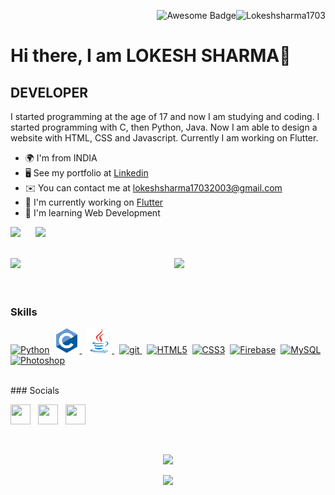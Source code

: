 <p align="center"> 
<img align="right" src="https://komarev.com/ghpvc/?username=Lokeshsharma1703&label=Profile%20views&color=0e75b6&style=flat" alt="Lokeshsharma1703" />
<img align="right" src="https://cdn.rawgit.com/sindresorhus/awesome/d7305f38d29fed78fa85652e3a63e154dd8e8829/media/badge.svg" alt="Awesome Badge"/>
</p>
<br/>

# Hi there, I am LOKESH SHARMA👋
DEVELOPER
---------
I started programming at the age of 17 and now I am studying and coding. I started programming with C, then Python, Java. Now I am able to design a website with HTML, CSS and Javascript. Currently I am working on Flutter.

* 🌍  I'm from INDIA 
* 🖥️  See my portfolio at [Linkedin](https://www.linkedin.com/in/lokeshsharma1703/)
* ✉️  You can contact me at [lokeshsharma17032003@gmail.com](mailto:lokeshsharma17032003@gmail.com)
* 🚀  I'm currently working on [Flutter](http://https://flutter.dev/)
* 🧠  I'm learning Web Development

<a href="(https://twitter.com/Lokesh1703)" target="_blank" rel="noreferrer"><img
src="https://img.shields.io/twitter/follow/Lokesh1703?logo=twitter&style=for-the-badge&color=f97316&labelColor=000000"
/></a>&nbsp;&nbsp;&nbsp;&nbsp;&nbsp;
<a href="[https://www.github.com/Lokeshsharma1703](https://github.com/Lokeshsharma1703)" target="_blank" rel="noreferrer"><img
src="https://img.shields.io/github/followers/Lokeshsharma1703?logo=github&style=for-the-badge&color=f97316&labelColor=000000" /></a>
<br/><br/>
<!-- 
## My Github Stats:

<!-- Generate your own metrics @ https://metrics.lecoq.io/ -->

<!-- <img  align="center" width="700" src="https://metrics.lecoq.io/Lokeshsharma1703?template=classic&isocalendar=1&languages=1&stars=1&followup=1&achievements=1&introduction=1&people=1&base.indepth=false&isocalendar.duration=half-year&languages.limit=8&languages.threshold=0%25&languages.other=false&languages.colors=github&languages.sections=most-used&languages.indepth=false&languages.analysis.timeout=15&languages.categories=markup%2C%20programming&languages.recent.categories=markup%2C%20programming&languages.recent.load=300&languages.recent.days=14&stars.limit=4&followup.sections=repositories&followup.indepth=false&people.limit=24&people.identicons=false&people.identicons.hide=false&people.size=28&people.types=followers%2C%20following&people.shuffle=false&achievements.threshold=C&achievements.secrets=true&achievements.display=compact&achievements.limit=0&introduction.title=true&config.timezone=Asia%2FCalcutta)"> -->

<!-- ![Metrics](https://metrics.lecoq.io/rajput-hemant?template=classic&isocalendar=1&languages=1&stars=1&followup=1&achievements=1&people=1&base.indepth=false&isocalendar.duration=half-year&languages.limit=8&languages.threshold=0%25&languages.other=false&languages.colors=github&languages.sections=most-used&languages.indepth=false&languages.analysis.timeout=15&languages.categories=markup%2C%20programming&languages.recent.categories=markup%2C%20programming&languages.recent.load=300&languages.recent.days=14&stars.limit=4&followup.sections=repositories&followup.indepth=false&people.limit=24&people.identicons=false&people.identicons.hide=false&people.size=28&people.types=followers%2C%20following&people.shuffle=false&achievements.threshold=C&achievements.secrets=true&achievements.display=compact&achievements.limit=0&config.timezone=Asia%2FCalcutta) -->

<img width="48%" src="https://github-readme-stats.vercel.app/api?username=Lokeshsharma1703&theme=radical"><img align="right" width="48%" src="https://github-readme-stats.vercel.app/api/top-langs?username=Lokeshsharma1703&show_icons=true&locale=en&layout=compact&theme=radical">
<br/><br/><br/>
### Skills

<p align="left">
<a href="https://www.python.org/" target="_blank" rel="noreferrer"><img src="https://raw.githubusercontent.com/danielcranney/readme-generator/main/public/icons/skills/python-colored.svg" width="36" height="36" alt="Python" /></a>&nbsp;
<a href="https://www.cprogramming.com/"> <img src="https://raw.githubusercontent.com/devicons/devicon/master/icons/c/c-original.svg" alt="C" width="40" height="40"/> </a>&nbsp;
<a href="https://www.java.com"> <img src="https://raw.githubusercontent.com/devicons/devicon/master/icons/java/java-original.svg" alt="java" width="40" height="40"/> </a>&nbsp;
<a href="https://github.com/"> <img src="https://github.com/hussainweb/hussainweb/raw/main/icons/github.png" alt="git" width="40" height="40"/> </a>&nbsp;
<a href="https://developer.mozilla.org/en-US/docs/Glossary/HTML5" target="_blank" rel="noreferrer"><img src="https://raw.githubusercontent.com/danielcranney/readme-generator/main/public/icons/skills/html5-colored.svg" width="36" height="36" alt="HTML5" /></a>&nbsp;
<a href="https://www.w3.org/TR/CSS/#css" target="_blank" rel="noreferrer"><img src="https://raw.githubusercontent.com/danielcranney/readme-generator/main/public/icons/skills/css3-colored.svg" width="36" height="36" alt="CSS3" /></a>&nbsp;
<a href="https://firebase.google.com/" target="_blank" rel="noreferrer"><img src="https://raw.githubusercontent.com/danielcranney/readme-generator/main/public/icons/skills/firebase-colored.svg" width="36" height="36" alt="Firebase" /></a>&nbsp;
<a href="https://www.mysql.com/" target="_blank" rel="noreferrer"><img src="https://raw.githubusercontent.com/danielcranney/readme-generator/main/public/icons/skills/mysql-colored.svg" width="36" height="36" alt="MySQL" /></a>&nbsp;
<a href="https://www.adobe.com/uk/products/photoshop.html" target="_blank" rel="noreferrer"><img src="https://raw.githubusercontent.com/danielcranney/readme-generator/main/public/icons/skills/photoshop-colored.svg" width="36" height="36" alt="Photoshop" /></a>&nbsp;
</p>
<br/>
### Socials

<p align="left"> <a href="https://www.github.com/Lokeshsharma1703" target="_blank" rel="noreferrer"><img src="https://raw.githubusercontent.com/danielcranney/readme-generator/main/public/icons/socials/github.svg" width="32" height="32" /></a>&nbsp;&nbsp;
<a href="[http://www.instagram.com/amirziya.py](https://www.instagram.com/lokesh_sharma1703/)" target="_blank" rel="noreferrer"><img src="https://raw.githubusercontent.com/danielcranney/readme-generator/main/public/icons/socials/instagram.svg" width="32" height="32" /></a>&nbsp;&nbsp;
<a href="(https://twitter.com/Lokesh1703)" target="_blank" rel="noreferrer"><img src="https://raw.githubusercontent.com/danielcranney/readme-generator/main/public/icons/socials/twitter.svg" width="32" height="32" /></a>&nbsp;&nbsp;</p>

<br/>
<p align="center" >
<img width="50%" src="https://github-readme-streak-stats.herokuapp.com?user=Lokeshsharma1703&theme=radical">
</p> 

<p align="center">
<img width="120%"  src="https://camo.githubusercontent.com/6038c8f1fd8f60de75477470e5a87210e9256202e01dfba9986446304a0f0254/68747470733a2f2f63617073756c652d72656e6465722e76657263656c2e6170702f6170693f747970653d776176696e6726636f6c6f723d6772616469656e74266865696768743d36302673656374696f6e3d666f6f746572">
</p>

<!--
**Lokeshsharma1703/Lokeshsharma1703** is a ✨ _special_ ✨ repository because its `README.md` (this file) appears on your GitHub profile.

Here are some ideas to get you started:

- 🔭 I’m currently working on Android Development
- 🌱 I’m currently learning ...
- 👯 I’m looking to collaborate on ...
- 🤔 I’m looking for help with ...
- 💬 Ask me about ...
- 📫 How to reach me: ...
- 😄 Pronouns: ...
- ⚡ Fun fact: ...
-->

